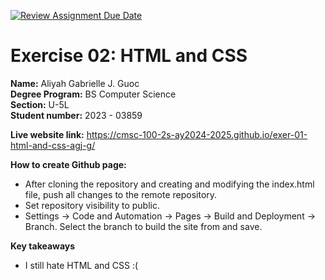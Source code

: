[![Review Assignment Due Date](https://classroom.github.com/assets/deadline-readme-button-22041afd0340ce965d47ae6ef1cefeee28c7c493a6346c4f15d667ab976d596c.svg)](https://classroom.github.com/a/hMVHYWFS)

# Exercise 02: HTML and CSS

**Name:** Aliyah Gabrielle J. Guoc <br/>
**Degree Program:** BS Computer Science <br/>
**Section:** U-5L <br/>
**Student number:** 2023 - 03859 <br/>

**Live website link:** https://cmsc-100-2s-ay2024-2025.github.io/exer-01-html-and-css-agj-g/ <br/>

**How to create Github page:**
- After cloning the repository and creating and modifying the index.html file, push all changes to the remote repository.<br/>
- Set repository visibility to public.<br/>
- Settings -> Code and Automation -> Pages -> Build and Deployment -> Branch. Select the branch to build the site from and save.<br/>

**Key takeaways**
- I still hate HTML and CSS :(